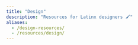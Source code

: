 ```yaml
---
title: "Design"
description: "Resources for Latinx designers 🖌️"
aliases:
  - /design-resources/
  - /resources/design/
---
```

